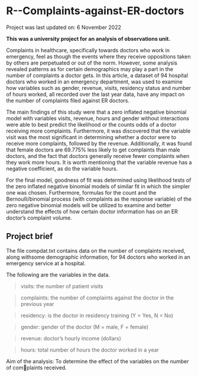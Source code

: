 # R--Complaints-against-ER-doctors

Project was last updated on: 6 November 2022

**This was a university project for an analysis of observations unit.**

Complaints in healthcare, specifically towards doctors who work in emergency, feel as though the events where they receive oppositions taken by others are perpetuated or out of the norm. However, some analysis revealed patterns as for certain demographics may play a part in the number of complaints a doctor gets. In this article, a dataset of 94 hospital doctors who worked in an emergency department, was used to examine how variables such as gender, revenue, visits, residency status and number of hours worked, all recorded over the last year data, have any impact on the number of complaints filed against ER doctors. 

The main findings of this study were that a zero inflated negative binomial model with variables visits, revenue, hours and gender without interactions were able to best predict the likelihood or the counts odds of a doctor receiving more complaints. Furthermore, it was discovered that the variable visit was the most significant in determining whether a doctor were to receive more complaints, followed by the revenue. Additionally, it was found that female doctors are 69.775% less likely to get complaints than male doctors, and the fact that doctors generally receive fewer complaints when they work more hours. It is worth mentioning that the variable revenue has a negative coefficient, as do the variable hours. 

For the final model, goodness of fit was determined using likelihood tests of the zero inflated negative binomial models of similar fit in which the simpler one was chosen. Furthermore, formulas for the count and the Bernoulli/binomial process (with complaints as the response variable) of the zero negative binomial models will be utilized to examine and better understand the effects of how certain doctor information has on an ER doctor’s complaint volume. 

## Project brief

The file compdat.txt contains data on the number of complaints received, along withsome demographic information, for 94 doctors who worked in an emergency service at a
hospital.

The following are the variables in the data.

> visits: the number of patient visits

> complaints: the number of complaints against the doctor in the previous year

> residency: is the doctor in residency training (Y = Yes, N = No)

> gender: gender of the doctor (M = male, F = female)

> revenue: doctor’s hourly income (dollars)

> hours: total number of hours the doctor worked in a year

Aim of the analysis: To determine the effect of the variables on the number of complaints received.
